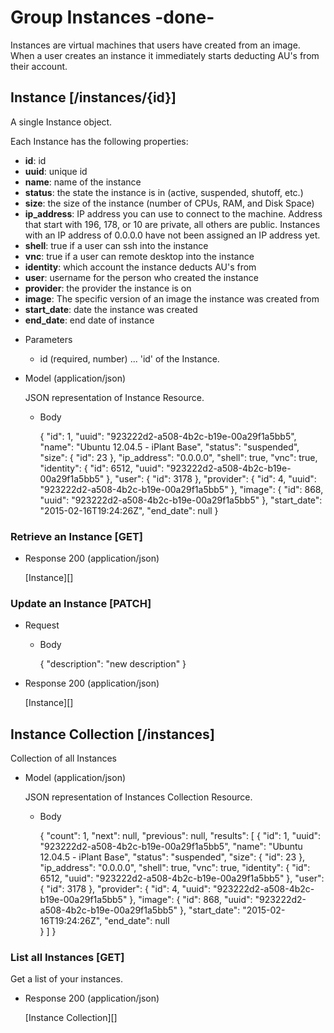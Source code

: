 # Group Instances -done-
Instances are virtual machines that users have created from an image.  When a user creates an instance
 it immediately starts deducting AU's from their account.

## Instance [/instances/{id}]
A single Instance object.

Each Instance has the following properties:

- **id**: id
- **uuid**: unique id
- **name**: name of the instance
- **status**: the state the instance is in (active, suspended, shutoff, etc.)
- **size**: the size of the instance (number of CPUs, RAM, and Disk Space)
- **ip_address**: IP address you can use to connect to the machine.  Address that start with 196, 178, or 10 are private,
 all others are public.  Instances with an IP address of 0.0.0.0 have not been assigned an IP address yet.
- **shell**: true if a user can ssh into the instance
- **vnc**: true if a user can remote desktop into the instance
- **identity**: which account the instance deducts AU's from
- **user**: username for the person who created the instance
- **provider**: the provider the instance is on
- **image**: The specific version of an image the instance was created from
- **start_date**: date the instance was created
- **end_date**: end date of instance

+ Parameters
    + id (required, number) ... 'id' of the Instance.
    
+ Model (application/json)

    JSON representation of Instance Resource.

    + Body

        {
            "id": 1,
            "uuid": "923222d2-a508-4b2c-b19e-00a29f1a5bb5",
            "name": "Ubuntu 12.04.5 - iPlant Base",
            "status": "suspended",
            "size": {
                "id": 23
            },
            "ip_address": "0.0.0.0",
            "shell": true,
            "vnc": true,
            "identity": {
                "id": 6512,
                "uuid": "923222d2-a508-4b2c-b19e-00a29f1a5bb5"
            },
            "user": {
                "id": 3178
            },
            "provider": {
                "id": 4,
                "uuid": "923222d2-a508-4b2c-b19e-00a29f1a5bb5"
            },
            "image": {
                "id": 868,
                "uuid": "923222d2-a508-4b2c-b19e-00a29f1a5bb5"
            },
            "start_date": "2015-02-16T19:24:26Z",
            "end_date": null
        }

### Retrieve an Instance [GET]

+ Response 200 (application/json)

    [Instance][]

### Update an Instance [PATCH]

+ Request

    + Body
    
        {
            "description": "new description"
        }

+ Response 200 (application/json)

    [Instance][]


## Instance Collection [/instances]
Collection of all Instances
    
+ Model (application/json)

    JSON representation of Instances Collection Resource.

    + Body
    
        {
            "count": 1,
            "next": null,
            "previous": null,
            "results": [
                {
                    "id": 1,
                    "uuid": "923222d2-a508-4b2c-b19e-00a29f1a5bb5",
                    "name": "Ubuntu 12.04.5 - iPlant Base",
                    "status": "suspended",
                    "size": {
                        "id": 23
                    },
                    "ip_address": "0.0.0.0",
                    "shell": true,
                    "vnc": true,
                    "identity": {
                        "id": 6512,
                        "uuid": "923222d2-a508-4b2c-b19e-00a29f1a5bb5"
                    },
                    "user": {
                        "id": 3178
                    },
                    "provider": {
                        "id": 4,
                        "uuid": "923222d2-a508-4b2c-b19e-00a29f1a5bb5"
                    },
                    "image": {
                        "id": 868,
                        "uuid": "923222d2-a508-4b2c-b19e-00a29f1a5bb5"
                    },
                    "start_date": "2015-02-16T19:24:26Z",
                    "end_date": null  
                }
            ]
        }
    
### List all Instances [GET]
Get a list of your instances.

+ Response 200 (application/json)

    [Instance Collection][]
